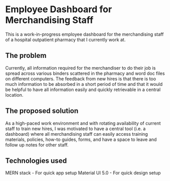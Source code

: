 # Employee Dashboard for Merchandising Staff

This is a work-in-progress employee dashboard for the merchandising staff of a hospital outpatient pharmacy that I currently work at.

## The problem

Currently, all information required for the merchandiser to do their job is spread across various binders scattered in the pharmacy and word doc files on different computers. The feedback from new hires is that there is too much information to be absorbed in a short period of time and that it would be helpful to have all information easily and quickly retrievable in a central location.

## The proposed solution

As a high-paced work environment and with rotating availability of current staff to train new hires, I was motivated to have a central tool (i.e. a dashboard) where all merchandising staff can easily access training materials, policies, how-to guides, forms, and have a space to leave and follow up notes for other staff.

## Technologies used

MERN stack - For quick app setup
Material UI 5.0 - For quick design setup
